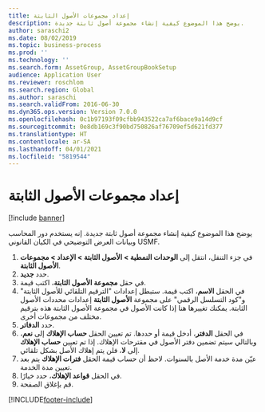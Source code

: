 ```yaml
---
title: إعداد مجموعات الأصول الثابتة
description: يوضح هذا الموضوع كيفية إنشاء مجموعة أصول ثابتة جديدة.
author: saraschi2
ms.date: 08/02/2019
ms.topic: business-process
ms.prod: ''
ms.technology: ''
ms.search.form: AssetGroup, AssetGroupBookSetup
audience: Application User
ms.reviewer: roschlom
ms.search.region: Global
ms.author: saraschi
ms.search.validFrom: 2016-06-30
ms.dyn365.ops.version: Version 7.0.0
ms.openlocfilehash: 0c1b97193f09cfbb943522ca7af6bace9a14d9cf
ms.sourcegitcommit: 0e8db169c3f90bd750826af76709ef5d621fd377
ms.translationtype: HT
ms.contentlocale: ar-SA
ms.lasthandoff: 04/01/2021
ms.locfileid: "5819544"
---
```

# <a name="set-up-fixed-asset-groups"></a>إعداد مجموعات الأصول الثابتة

[!include [banner](../../includes/banner.md)]

يوضح هذا الموضوع كيفية إنشاء مجموعة أصول ثابتة جديدة. إنه يستخدم دور المحاسب وبيانات العرض التوضيحي في الكيان القانوني USMF.

1. في جزء التنقل، انتقل إلى **الوحدات النمطية > الأصول الثابتة > الإعداد > مجموعات الأصول الثابتة‬**.
2. حدد **جديد**.
3. في حقل **مجموعة الأصول الثابتة**، اكتب قيمة.
4. في الحقل **الاسم**، اكتب قيمة. ستبطل إعدادات "الترقيم التلقائي للأصول الثابتة" و"كود التسلسل الرقمي"‬ على مجموعة **الأصول الثابتة** إعدادات محددات الأصول الثابتة. يمكنك تغييرها هنا إذا كانت الأصول في مجموعة الأصول الثابتة هذه بترقيم مختلف من مجموعات أخرى.  
5. حدد **الدفاتر**.
6. في الحقل **الدفتر**، أدخل قيمة أو حددها. تم تعيين الحقل **حساب الإهلاك‬** إلى **نعم**، وبالتالي سيتم تضمين دفتر الأصول في مقترحات الإهلاك. إذا تم تعيين **حساب الإهلاك** إلى **لا**، فلن يتم إهلاك الأصل بشكل تلقائي.  
7. عيّن مدة خدمة الأصل بالسنوات. لاحظ أن حساب قيمة الحقل **فترات الإهلاك** يتم بعد تعيين مدة الخدمة.  
8. في الحقل **قواعد الإهلاك‬‬**، حدد خيارًا.
9. قم بإغلاق الصفحة.



[!INCLUDE[footer-include](../../../includes/footer-banner.md)]